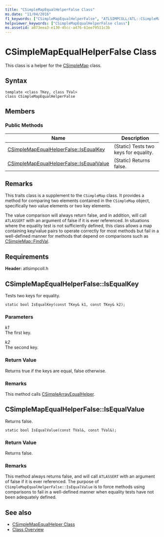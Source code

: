 ```yaml
---
title: "CSimpleMapEqualHelperFalse Class"
ms.date: "11/04/2016"
f1_keywords: ["CSimpleMapEqualHelperFalse", "ATLSIMPCOLL/ATL::CSimpleMapEqualHelperFalse", "ATLSIMPCOLL/ATL::CSimpleMapEqualHelperFalse::IsEqualKey", "ATLSIMPCOLL/ATL::CSimpleMapEqualHelperFalse::IsEqualValue"]
helpviewer_keywords: ["CSimpleMapEqualHelperFalse class"]
ms.assetid: a873eea3-e130-45cc-a476-61ee79511c3b
---
```

# CSimpleMapEqualHelperFalse Class

This class is a helper for the [CSimpleMap](../../atl/reference/csimplemap-class.md) class.

## Syntax

```
template <class TKey, class TVal>
class CSimpleMapEqualHelperFalse
```

## Members

### Public Methods

|Name|Description|
|----------|-----------------|
|[CSimpleMapEqualHelperFalse::IsEqualKey](#isequalkey)|(Static) Tests two keys for equality.|
|[CSimpleMapEqualHelperFalse::IsEqualValue](#isequalvalue)|(Static) Returns false.|

## Remarks

This traits class is a supplement to the `CSimpleMap` class. It provides a method for comparing two elements contained in the `CSimpleMap` object, specifically two value elements or two key elements.

The value comparison will always return false, and in addition, will call `ATLASSERT` with an argument of false if it is ever referenced. In situations where the equality test is not sufficiently defined, this class allows a map containing key/value pairs to operate correctly for most methods but fail in a well-defined manner for methods that depend on comparisons such as [CSimpleMap::FindVal](../../atl/reference/csimplemap-class.md#findval).

## Requirements

**Header:** atlsimpcoll.h

##  <a name="isequalkey"></a>  CSimpleMapEqualHelperFalse::IsEqualKey

Tests two keys for equality.

```
static bool IsEqualKey(const TKey& k1, const TKey& k2);
```

### Parameters

*k1*<br/>
The first key.

*k2*<br/>
The second key.

### Return Value

Returns true if the keys are equal, false otherwise.

### Remarks

This method calls [CSimpleArrayEqualHelper](../../atl/reference/csimplearrayequalhelper-class.md).

##  <a name="isequalvalue"></a>  CSimpleMapEqualHelperFalse::IsEqualValue

Returns false.

```
static bool IsEqualValue(const TVal&, const TVal&);
```

### Return Value

Returns false.

### Remarks

This method always returns false, and will call `ATLASSERT` with an argument of false if it is ever referenced. The purpose of `CSimpleMapEqualHelperFalse::IsEqualValue` is to force methods using comparisons to fail in a well-defined manner when equality tests have not been adequately defined.

## See also

- [CSimpleMapEqualHelper Class](../../atl/reference/csimplemapequalhelper-class.md)
- [Class Overview](../../atl/atl-class-overview.md)

